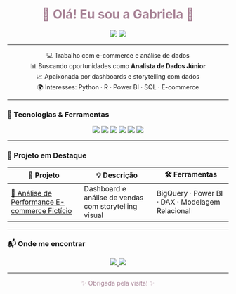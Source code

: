 <h1 align="center" style="color:#A78295;">🌸 Olá! Eu sou a Gabriela 👋</h1>

<p align="center">
  <img src="https://img.shields.io/badge/Analista%20de%20Dados-%23E5C3C6?style=flat-square&logo=databricks&logoColor=white" />
  <img src="https://img.shields.io/badge/E--commerce-%23D8B4A0?style=flat-square&logo=shopify&logoColor=white" />
</p>

---

<div align="center">

💻 Trabalho com e-commerce e análise de dados  
📊 Buscando oportunidades como <strong>Analista de Dados Júnior</strong>  
📈 Apaixonada por dashboards e storytelling com dados  
🌍 Interesses: Python · R · Power BI · SQL · E-commerce

</div>

---

### 🧰 Tecnologias & Ferramentas

<p align="center">
  <img src="https://img.shields.io/badge/Python-%23c9d6ff?style=for-the-badge&logo=python&logoColor=black" />
  <img src="https://img.shields.io/badge/R-%23ffe0ac?style=for-the-badge&logo=r&logoColor=black" />
  <img src="https://img.shields.io/badge/Power%20BI-%23f8d6b5?style=for-the-badge&logo=powerbi&logoColor=black" />
  <img src="https://img.shields.io/badge/SQL-%23b8e0d2?style=for-the-badge&logo=postgresql&logoColor=black" />
  <img src="https://img.shields.io/badge/Excel-%23c7d8b6?style=for-the-badge&logo=microsoft-excel&logoColor=black" />
  <img src="https://img.shields.io/badge/GitHub-%23dadce0?style=for-the-badge&logo=github&logoColor=black" />
</p>

---

### 🚀 Projeto em Destaque

| 💼 Projeto | 💡 Descrição | 🛠️ Ferramentas |
|-----------|--------------|----------------|
| [🔗 Análise de Performance E-commerce Fictício](https://github.com/gabrielareis97/ecommerce-sales-analysis-powerbi) | Dashboard e análise de vendas com storytelling visual | BigQuery · Power BI · DAX · Modelagem Relacional |

---

### 📬 Onde me encontrar

<p align="center">
  <a href="https://www.linkedin.com/in/gabriela-dos-reis-barreto/">
    <img src="https://img.shields.io/badge/LinkedIn-%23E1A5B2?style=for-the-badge&logo=linkedin&logoColor=white" />
  </a>
  <a href="mailto:gabsreis@hotmail.com">
    <img src="https://img.shields.io/badge/E--mail-%23c1b2d9?style=for-the-badge&logo=gmail&logoColor=white" />
  </a>
</p>

---

<p align="center" style="color:#A78295;">✨ Obrigada pela visita! ✨</p>
